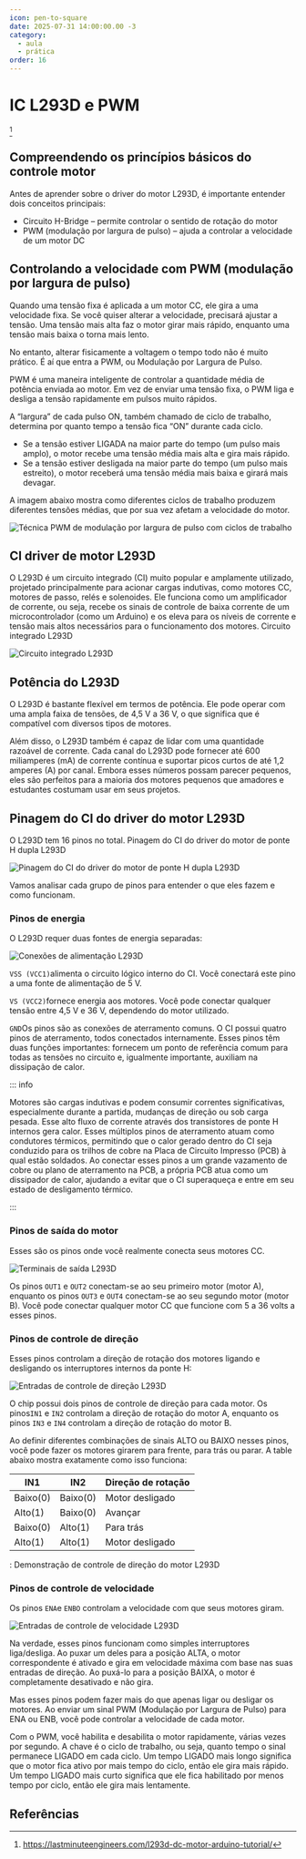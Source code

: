 ```yaml
---
icon: pen-to-square
date: 2025-07-31 14:00:00.00 -3
category:
  - aula
  - prática
order: 16
---
```



# IC L293D e PWM

[^1]

## Compreendendo os princípios básicos do controle motor

Antes de aprender sobre o driver do motor L293D, é importante entender dois conceitos principais:

- Circuito H-Bridge – permite controlar o sentido de rotação do motor
- PWM (modulação por largura de pulso) – ajuda a controlar a velocidade de um motor DC

## Controlando a velocidade com PWM (modulação por largura de pulso)

Quando uma tensão fixa é aplicada a um motor CC, ele gira a uma velocidade fixa. Se você quiser alterar a velocidade, precisará ajustar a tensão. Uma tensão mais alta faz o motor girar mais rápido, enquanto uma tensão mais baixa o torna mais lento.

No entanto, alterar fisicamente a voltagem o tempo todo não é muito prático. É aí que entra a PWM, ou Modulação por Largura de Pulso.

PWM é uma maneira inteligente de controlar a quantidade média de potência enviada ao motor. Em vez de enviar uma tensão fixa, o PWM liga e desliga a tensão rapidamente em pulsos muito rápidos.

A “largura” de cada pulso ON, também chamado de ciclo de trabalho, determina por quanto tempo a tensão fica “ON” durante cada ciclo.

- Se a tensão estiver LIGADA na maior parte do tempo (um pulso mais amplo), o motor recebe uma tensão média mais alta e gira mais rápido.
- Se a tensão estiver desligada na maior parte do tempo (um pulso mais estreito), o motor receberá uma tensão média mais baixa e girará mais devagar.

A imagem abaixo mostra como diferentes ciclos de trabalho produzem diferentes tensões médias, que por sua vez afetam a velocidade do motor.

![Técnica PWM de modulação por largura de pulso com ciclos de trabalho](./img/L293D/PWM.png)



## CI driver de motor L293D

O L293D é um circuito integrado (CI) muito popular e amplamente utilizado, projetado principalmente para acionar cargas indutivas, como motores CC, motores de passo, relés e solenoides. Ele funciona como um amplificador de corrente, ou seja, recebe os sinais de controle de baixa corrente de um microcontrolador (como um Arduino) e os eleva para os níveis de corrente e tensão mais altos necessários para o funcionamento dos motores.
Circuito integrado L293D


![Circuito integrado L293D](./img/L293D/L293D.png)



## Potência do L293D

O L293D é bastante flexível em termos de potência. Ele pode operar com uma ampla faixa de tensões, de 4,5 V a 36 V, o que significa que é compatível com diversos tipos de motores.

Além disso, o L293D também é capaz de lidar com uma quantidade razoável de corrente. Cada canal do L293D pode fornecer até 600 miliamperes (mA) de corrente contínua e suportar picos curtos de até 1,2 amperes (A) por canal. Embora esses números possam parecer pequenos, eles são perfeitos para a maioria dos motores pequenos que amadores e estudantes costumam usar em seus projetos.


## Pinagem do CI do driver do motor L293D

O L293D tem 16 pinos no total.
Pinagem do CI do driver do motor de ponte H dupla L293D

![Pinagem do CI do driver do motor de ponte H dupla L293D](./img/L293D/Pinagem.png)

Vamos analisar cada grupo de pinos para entender o que eles fazem e como funcionam.

### Pinos de energia

O L293D requer duas fontes de energia separadas:

![Conexões de alimentação L293D](./img/L293D/alimentação.png)

`VSS (VCC1)`alimenta o circuito lógico interno do CI. Você conectará este pino a uma fonte de alimentação de 5 V.

`VS (VCC2)`fornece energia aos motores. Você pode conectar qualquer tensão entre 4,5 V e 36 V, dependendo do motor utilizado.

`GND`Os pinos são as conexões de aterramento comuns. O CI possui quatro pinos de aterramento, todos conectados internamente. Esses pinos têm duas funções importantes: fornecem um ponto de referência comum para todas as tensões no circuito e, igualmente importante, auxiliam na dissipação de calor.


::: info 

Motores são cargas indutivas e podem consumir correntes significativas, especialmente durante a partida, mudanças de direção ou sob carga pesada. Esse alto fluxo de corrente através dos transistores de ponte H internos gera calor. Esses múltiplos pinos de aterramento atuam como condutores térmicos, permitindo que o calor gerado dentro do CI seja conduzido para os trilhos de cobre na Placa de Circuito Impresso (PCB) à qual estão soldados. Ao conectar esses pinos a um grande vazamento de cobre ou plano de aterramento na PCB, a própria PCB atua como um dissipador de calor, ajudando a evitar que o CI superaqueça e entre em seu estado de desligamento térmico.

:::

### Pinos de saída do motor

Esses são os pinos onde você realmente conecta seus motores CC.

![Terminais de saída L293D](./img/L293D/saída.png)




Os pinos `OUT1` e `OUT2` conectam-se ao seu primeiro motor (motor A), enquanto os pinos `OUT3` e `OUT4` conectam-se ao seu segundo motor (motor B). Você pode conectar qualquer motor CC que funcione com 5 a 36 volts a esses pinos.

### Pinos de controle de direção

Esses pinos controlam a direção de rotação dos motores ligando e desligando os interruptores internos da ponte H:



![Entradas de controle de direção L293D](./img/L293D/direção.png)


O chip possui dois pinos de controle de direção para cada motor. Os pinos`IN1` e `IN2` controlam a direção de rotação do motor A, enquanto os pinos `IN3` e `IN4` controlam a direção de rotação do motor B.

Ao definir diferentes combinações de sinais ALTO ou BAIXO nesses pinos, você pode fazer os motores girarem para frente, para trás ou parar. A table abaixo mostra exatamente como isso funciona:


|IN1 	|IN2 |	Direção de rotação|
|---	|---	|---	|
|Baixo(0) |	Baixo(0) |	Motor desligado|
|Alto(1) |	Baixo(0) |	Avançar|
|Baixo(0) |	Alto(1) |	Para trás|
|Alto(1) |	Alto(1)| 	Motor desligado|

: Demonstração de controle de direção do motor L293D


### Pinos de controle de velocidade

Os pinos `ENA`e  `ENBO` controlam a velocidade com que seus motores giram.



![Entradas de controle de velocidade L293D](./img/L293D/velocidade.png)


Na verdade, esses pinos funcionam como simples interruptores liga/desliga. Ao puxar um deles para a posição ALTA, o motor correspondente é ativado e gira em velocidade máxima com base nas suas entradas de direção. Ao puxá-lo para a posição BAIXA, o motor é completamente desativado e não gira.

Mas esses pinos podem fazer mais do que apenas ligar ou desligar os motores. Ao enviar um sinal PWM (Modulação por Largura de Pulso) para ENA ou ENB, você pode controlar a velocidade de cada motor.

Com o PWM, você habilita e desabilita o motor rapidamente, várias vezes por segundo. A chave é o ciclo de trabalho, ou seja, quanto tempo o sinal permanece LIGADO em cada ciclo. Um tempo LIGADO mais longo significa que o motor fica ativo por mais tempo do ciclo, então ele gira mais rápido. Um tempo LIGADO mais curto significa que ele fica habilitado por menos tempo por ciclo, então ele gira mais lentamente.


## Referências


[^1]: https://lastminuteengineers.com/l293d-dc-motor-arduino-tutorial/

[^2]: https://lastminuteengineers-com.translate.goog/l293d-dc-motor-arduino-tutorial/?_x_tr_sl=en&_x_tr_tl=pt&_x_tr_hl=pt&_x_tr_pto=tc



